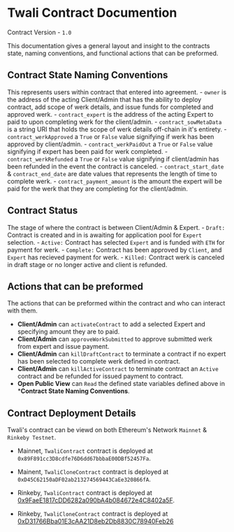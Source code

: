 # Twali Contract Documention

Contract Version - `1.0`

This documentation gives a general layout and insight to the contracts state, naming conventions, and functional actions that can be preformed.


## Contract State Naming Conventions
This represents users within contract that entered into agreement.
    - `owner` is the address of the acting Client/Admin that has the ability to deploy contract, add scope of werk details, and issue funds for completed and approved werk.
    - `contract_expert` is the address of the acting Expert to paid to upon completing werk for the client/admin.
    - `contract_sowMetaData` is a string URI that holds the scope of werk details off-chain in it's entirety.
    - `contract_werkApproved` a `True` or `False` value signifying if werk has been approved by client/admin.
    - `contract_werkPaidOut` a `True` or `False` value signifying if expert has been paid for werk completed.
    - `contract_werkRefunded` a `True` or `False` value signifying if client/admin has been refunded in the event the contract is canceled.
    - `contract_start_date` & `contract_end_date` are date values that represents the length of time to complete werk.
    - `contract_payment_amount` is the amount the expert will be paid for the werk that they are completing for the client/admin.

## Contract Status
The stage of where the contract is between Client/Admin & Expert.
    - `Draft:` Contract is created and in is awaiting for application pool for `Expert` selection.
    - `Active:` Contract has selected `Expert` and is funded with `ETH` for payment for werk.
    - `Complete:` Contract has been approved by `Client`, and `Expert` has recieved payment for werk.
    - `Killed:` Contract werk is canceled in draft stage or no longer active and client is refunded.

## Actions that can be preformed 
The actions that can be preformed within the contract and who can interact with them.
- **Client/Admin** can `activateContract` to add a selected Expert and specifying amount they are to paid.
- **Client/Admin** can `approveWorkSubmitted` to approve submitted werk from expert and issue payment.
- **Client/Admin** can `killDraftContract` to terminate a contract if no expert has been selected to complete werk defined in contract.
- **Client/Admin** can `killActiveContract` to terminate contract an `Active` contract and be refunded for issued payment to contract.
- **Open Public View** can `Read` the defined state variables defined above in ***Contract State Naming Conventions**.


## Contract Deployment Details

Twali's contract can be viewd on both Ethereum's Network `Mainnet` & `Rinkeby Testnet`.


- Mainnet, `TwaliContract` contract is deployed at `0x89F891cc3D8cdfe76D6dd67bbbaE00DBf52457Fa`.
- Mainent, `TwaliCloneContract` contract is deployed at `0xD45C62150aDF02ab213274569443CaEe320866fA`.

- Rinkeby, `TwaliContract` contract is deployed at [0x9FaeE1817cDD6282a090bA4b084672e4C8402a5F](https://rinkeby.etherscan.io/address/0x9FaeE1817cDD6282a090bA4b084672e4C8402a5F#code).
- Rinkeby, `TwaliCloneContract` contract is deployed at [0xD31766Bba01E3cAA21D8eb2Db8830C78940Feb26](https://rinkeby.etherscan.io/address/0xD31766Bba01E3cAA21D8eb2Db8830C78940Feb26#code)